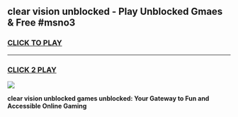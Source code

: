 
## clear vision unblocked - Play Unblocked Gmaes & Free #msno3
<h3>
<a href="https://news.freeplayer.one?title=clear_vision_unblocked&ref=24F">CLICK TO PLAY</a></h3>
<hr>

<h3>
<a href="https://news.freeplayer.one?title=clear_vision_unblocked&ref=24F">CLICK 2 PLAY</a>
  
</h3>

<a href="https://news.freeplayer.one?title=clear_vision_unblocked&ref=24F/"><img src="https://clearcache.store/games.png"></a>


**clear vision unblocked games unblocked: Your Gateway to Fun and Accessible Online Gaming**
